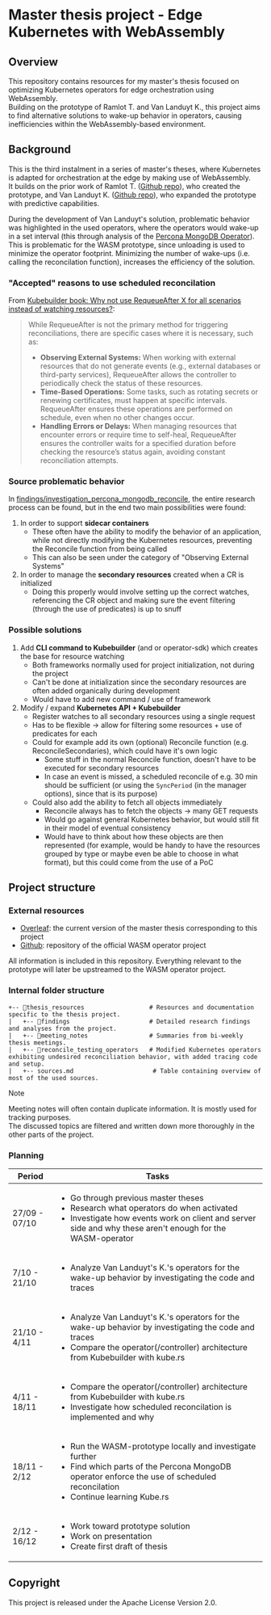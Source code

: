 # Master thesis project - Edge Kubernetes with WebAssembly
## Overview
This repository contains resources for my master's thesis focused on optimizing Kubernetes operators for edge orchestration using WebAssembly.  
Building on the prototype of Ramlot T. and Van Landuyt K., this project aims to find alternative solutions to wake-up behavior in operators, causing inefficiencies within the WebAssembly-based environment.

## Background
This is the third instalment in a series of master's theses, where Kubernetes is adapted for orchestration at the edge by making use of WebAssembly.  
It builds on the prior work of Ramlot T. ([Github repo](https://github.com/thesis-2022-wasm-operators/wasm_operator)), who created the prototype, and Van Landuyt K. ([Github repo](https://github.com/kvanla/wasm-operator)), who expanded the prototype with predictive capabilities.

During the development of Van Landuyt's solution, problematic behavior was highlighted in the used operators, where the operators would wake-up in a set interval (this through analysis of the [Percona MongoDB Operator](https://github.com/percona/percona-server-mongodb-operator)).
This is problematic for the WASM prototype, since unloading is used to minimize the operator footprint.
Minimizing the number of wake-ups (i.e. calling the reconcilation function), increases the efficiency of the solution.

### "Accepted" reasons to use scheduled reconcilation
From [Kubebuilder book: Why not use RequeueAfter X for all scenarios instead of watching resources?](https://book.kubebuilder.io/reference/watching-resources.html?highlight=period#why-not-use-requeueafter-x-for-all-scenarios-instead-of-watching-resources):
> While RequeueAfter is not the primary method for triggering reconciliations, there are specific cases where it is necessary, such as:
>
> - **Observing External Systems:** When working with external resources that do not generate events (e.g., external databases or third-party services), RequeueAfter allows the controller to periodically check the status of these resources.
> - **Time-Based Operations:** Some tasks, such as rotating secrets or renewing certificates, must happen at specific intervals. RequeueAfter ensures these operations are performed on schedule, even when no other changes occur.
> - **Handling Errors or Delays:** When managing resources that encounter errors or require time to self-heal, RequeueAfter ensures the controller waits for a specified duration before checking the resource’s status again, avoiding constant reconciliation attempts.

### Source problematic behavior
In [findings/investigation_percona_mongodb_reconcile](./thesis_resources/findings/investigation_percona_mongodb_reconcile.md), the entire research process can be found, but in the end two main possibilities were found:
1. In order to support **sidecar containers**
   - These often have the ability to modify the behavior of an application, while not directly modifying the Kubernetes resources, preventing the Reconcile function from being called
   - This can also be seen under the category of "Observing External Systems"
2. In order to manage the **secondary resources** created when a CR is initialized
   - Doing this properly would involve setting up the correct watches, referencing the CR object and making sure the event filtering (through the use of predicates) is up to snuff

### Possible solutions
1. Add **CLI command to Kubebuilder** (and or operator-sdk) which creates the base for resource watching
   - Both frameworks normally used for project initialization, not during the project
   - Can't be done at initialization since the secondary resources are often added organically during development
   - Would have to add new command / use of framework
2. Modify / expand **Kubernetes API + Kubebuilder**
   - Register watches to all secondary resources using a single request
   - Has to be flexible -> allow for filtering some resources + use of predicates for each
   - Could for example add its own (optional) Reconcile function (e.g. ReconcileSecondaries), which could have it's own logic
     - Some stuff in the normal Reconcile function, doesn't have to be executed for secondary resources
     - In case an event is missed, a scheduled reconcile of e.g. 30 min should be sufficient (or using the `SyncPeriod` (in the manager options), since that is its purpose)
   - Could also add the ability to fetch all objects immediately
     - Reconcile always has to fetch the objects -> many GET requests
     - Would go against general Kubernetes behavior, but would still fit in their model of eventual consistency
     - Would have to think about how these objects are then represented (for example, would be handy to have the resources grouped by type or maybe even be able to choose in what format), but this could come from the use of a PoC


## Project structure
### External resources
- [Overleaf](https://www.overleaf.com/read/hskzbnjtxqfc#332172): the current version of the master thesis corresponding to this project
- [Github](https://github.com/idlab-discover/wasm-operator): repository of the official WASM operator project

All information is included in this repository. Everything relevant to the prototype will later be upstreamed to the WASM operator project.


### Internal folder structure

```text
+-- 📂thesis_resources                  # Resources and documentation specific to the thesis project.
|   +-- 📂findings                      # Detailed research findings and analyses from the project.
|   +-- 📂meeting_notes                 # Summaries from bi-weekly thesis meetings.
|   +-- 📂reconcile_testing_operators   # Modified Kubernetes operators exhibiting undesired reconciliation behavior, with added tracing code and setup.
|   +-- sources.md                      # Table containing overview of most of the used sources.
```

> [!NOTE]
> Meeting notes will often contain duplicate information. It is mostly used for tracking purposes.  
> The discussed topics are filtered and written down more thoroughly in the other parts of the project.


### Planning
| Period | Tasks |
| ------ | ----- |
| 27/09 - 07/10 | <ul><li>Go through previous master theses</li><li>Research what operators do when activated</li><li>Investigate how events work on client and server side and why these aren't enough for the WASM-operator</li></ul> |
| 7/10 - 21/10 | <ul><li>Analyze Van Landuyt's K.'s operators for the wake-up behavior by investigating the code and traces</li></ul> |
| 21/10 - 4/11 | <ul><li>Analyze Van Landuyt's K.'s operators for the wake-up behavior by investigating the code and traces</li><li>Compare the operator(/controller) architecture from Kubebuilder with kube.rs</li></ul> |
| 4/11 - 18/11 | <ul><li>Compare the operator(/controller) architecture from Kubebuilder with kube.rs</li><li>Investigate how scheduled reconcilation is implemented and why</li></ul> |
| 18/11 - 2/12| <ul><li>Run the WASM-prototype locally and investigate further</li><li>Find which parts of the Percona MongoDB operator enforce the use of scheduled reconcilation</li><li>Continue learning Kube.rs</li></ul> |
| 2/12 - 16/12| <ul><li>Work toward prototype solution</li><li>Work on presentation</li><li>Create first draft of thesis</li></ul> |

## Copyright
This project is released under the Apache License Version 2.0.
